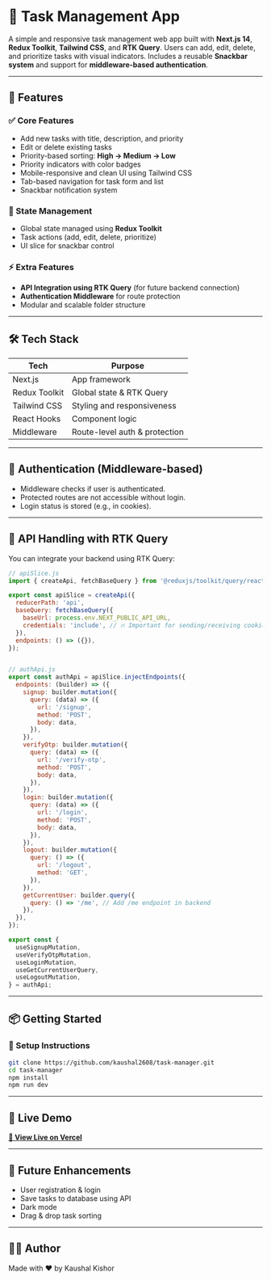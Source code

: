 
# 📝 Task Management App

A simple and responsive task management web app built with **Next.js 14**, **Redux Toolkit**, **Tailwind CSS**, and **RTK Query**. Users can add, edit, delete, and prioritize tasks with visual indicators. Includes a reusable **Snackbar system** and support for **middleware-based authentication**.

---

## 🚀 Features

### ✅ Core Features
- Add new tasks with title, description, and priority
- Edit or delete existing tasks
- Priority-based sorting: **High → Medium → Low**
- Priority indicators with color badges
- Mobile-responsive and clean UI using Tailwind CSS
- Tab-based navigation for task form and list
- Snackbar notification system

### 🧠 State Management
- Global state managed using **Redux Toolkit**
- Task actions (add, edit, delete, prioritize)
- UI slice for snackbar control

### ⚡️ Extra Features
- **API Integration using RTK Query** (for future backend connection)
- **Authentication Middleware** for route protection
- Modular and scalable folder structure

---

## 🛠 Tech Stack

| Tech           | Purpose                            |
|----------------|------------------------------------|
| Next.js        | App framework                      |
| Redux Toolkit  | Global state & RTK Query           |
| Tailwind CSS   | Styling and responsiveness         |
| React Hooks    | Component logic                    |
| Middleware     | Route-level auth & protection      |

---

## 🔐 Authentication (Middleware-based)

- Middleware checks if user is authenticated.
- Protected routes are not accessible without login.
- Login status is stored (e.g., in cookies).

---

## 🔄 API Handling with RTK Query

You can integrate your backend using RTK Query:

```js
// apiSlice.js
import { createApi, fetchBaseQuery } from '@reduxjs/toolkit/query/react';

export const apiSlice = createApi({
  reducerPath: 'api',
  baseQuery: fetchBaseQuery({
    baseUrl: process.env.NEXT_PUBLIC_API_URL,
    credentials: 'include', // 🔥 Important for sending/receiving cookies
  }),
  endpoints: () => ({}),
});


// authApi.js
export const authApi = apiSlice.injectEndpoints({
  endpoints: (builder) => ({
    signup: builder.mutation({
      query: (data) => ({
        url: '/signup',
        method: 'POST',
        body: data,
      }),
    }),
    verifyOtp: builder.mutation({
      query: (data) => ({
        url: '/verify-otp',
        method: 'POST',
        body: data,
      }),
    }),
    login: builder.mutation({
      query: (data) => ({
        url: '/login',
        method: 'POST',
        body: data,
      }),
    }),
    logout: builder.mutation({
      query: () => ({
        url: '/logout',
        method: 'GET',
      }),
    }),
    getCurrentUser: builder.query({
      query: () => '/me', // Add /me endpoint in backend
    }),
  }),
});

export const {
  useSignupMutation,
  useVerifyOtpMutation,
  useLoginMutation,
  useGetCurrentUserQuery,
  useLogoutMutation,
} = authApi;
```

---

## 📦 Getting Started

### 🔧 Setup Instructions

```bash
git clone https://github.com/kaushal2608/task-manager.git
cd task-manager
npm install
npm run dev
```

---

## 🔗 Live Demo

**[🔗 View Live on Vercel](https://task-manager-u8gb.vercel.app/)**

---

## 📌 Future Enhancements
- User registration & login
- Save tasks to database using API
- Dark mode
- Drag & drop task sorting

---

## 🧑‍💻 Author

Made with ❤️ by Kaushal Kishor
